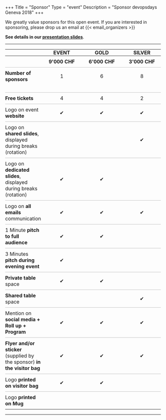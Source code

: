 +++
Title = "Sponsor"
Type = "event"
Description = "Sponsor devopsdays Geneva 2018"
+++

<style>
  thead th {
    padding: 0 2.5rem;
  }

  tbody tr:nth-child(2) td {
    padding-bottom: 2rem;
  }

  tbody tr:not(:first-child) {
    border-top: 1px solid #BDBDBD;
  }
  tbody td {
    padding: 0.5rem 0;
  }
</style>

We greatly value sponsors for this open event. If you are interested in sponsoring, please drop us an email at {{< email_organizers >}}

**See details in our [presentation slides](https://drive.google.com/file/d/1cCjPfcQCoXPZQu8m43YhwDp1KX3N-9Ui/view?usp=sharing)**.

<hr>

|                                                                           |     EVENT     |     GOLD      |    SILVER     |    BRONZE     |     MUG     |
| ------------------------------------------------------------------------- | :-----------: | :-----------: | :-----------: | :-----------: | :---------: |
|                                                                           | **9'000 CHF** | **6'000 CHF** | **3'000 CHF** | **1'500 CHF** | **500 CHF** |
| **Number of sponsors**                                                    |       1       |       6       |       8       |      12       |      8      |
| **Free tickets**                                                          |       4       |       4       |       2       |       1       |      0      |
| Logo on event **website**                                                 |       ✔       |       ✔       |       ✔       |       ✔       |             |
| Logo on **shared slides**, displayed during breaks (rotation)             |               |               |       ✔       |       ✔       |             |
| Logo on **dedicated slides**, displayed during breaks (rotation)          |       ✔       |       ✔       |               |               |             |
| Logo on **all emails** communication                                      |       ✔       |       ✔       |       ✔       |               |             |
| 1 Minute **pitch to full audience**                                       |       ✔       |       ✔       |               |               |             |
| 3 Minutes **pitch during evening event**                                  |       ✔       |               |               |               |             |
| **Private table** space                                                   |       ✔       |       ✔       |               |               |             |
| **Shared table** space                                                    |               |               |       ✔       |               |             |
| Mention on **social media + Roll up + Program**                           |       ✔       |       ✔       |       ✔       |               |             |
| **Flyer and/or sticker** (supplied by the sponsor) **in the visitor bag** |       ✔       |       ✔       |       ✔       |       ✔       |             |
| Logo **printed on visitor bag**                                           |       ✔       |       ✔       |               |               |             |
| Logo **printed on Mug**                                                   |               |               |               |               |      ✔      |

<!--
<hr/>

<div style="width:590px">
<table border=1 cellspacing=1>
  <tr>
    <th><i>packages</i></th>
    <th><center><b><u>Bronze<br />1000 usd</u></center></b></th>
    <th><center><b><u>Silver<br />3000 usd</u></center></b></th>
    <th><center><b><u>Gold<br />5000 usd</u></center></b></th>
    <th></th>
  </tr>
<tr><td>2 included tickets</td><td bgcolor="gold">&nbsp;</td><td bgcolor="gold">&nbsp;</td><td bgcolor="gold">&nbsp;</td></tr>
<tr><td>logo on event website</td><td bgcolor="gold">&nbsp;</td><td bgcolor="gold">&nbsp;</td><td bgcolor="gold">&nbsp;</td></tr>
<tr><td>logo on shared slide, rotating during breaks</td><td bgcolor="gold">&nbsp;</td><td bgcolor="gold">&nbsp;</td><td bgcolor="gold">&nbsp;</td></tr>
<tr><td>logo on all email communication</td><td>&nbsp;</td><td bgcolor="gold">&nbsp;</td><td bgcolor="gold">&nbsp;</td></tr>
<tr><td>logo on its own slide, rotating during breaks</td><td>&nbsp;</td><td bgcolor="gold">&nbsp;</td><td bgcolor="gold">&nbsp;</td></tr>
<tr><td>1 minute pitch to full audience (including streaming audience)</td><td>&nbsp;</td><td>&nbsp;</td><td bgcolor="gold">&nbsp;</td></tr></tr>
<tr><td>2 additional tickets (4 in total)</td><td>&nbsp;</td><td bgcolor="gold">&nbsp;</td><td>&nbsp;</td></tr>
<tr><td>4 additional tickets (6 in total)</td><td>&nbsp;</td><td>&nbsp;</td><td bgcolor="gold">&nbsp;</td></tr>
<tr><td>shared table for swag</td><td>&nbsp;</td><td bgcolor="gold">&nbsp;</td><td>&nbsp;</td></tr>
<tr><td>booth/table space</td><td>&nbsp;</td><td>&nbsp;</td><td bgcolor="gold">&nbsp;</td></tr>
</table>
<hr/>
There are also opportunities for exclusive special sponsorships. We'll have sponsors for various events with special privileges for the sponsors of these events. If you are interested in special sponsorships or have a creative idea about how you can support the event, send us an email.
<br/>
<br/>

<br>
<br>
<table border=1 cellspacing=1>
  <tr>
    <th><i>Sponsor FAQ</i></th>
    <th><center><b>Answers to questions frequently asked by sponsors&nbsp;&nbsp;&nbsp;&nbsp;&nbsp;&nbsp;&nbsp;&nbsp;&nbsp;&nbsp;&nbsp;&nbsp;&nbsp;&nbsp;&nbsp;&nbsp;&nbsp;&nbsp;&nbsp;&nbsp;&nbsp;&nbsp;&nbsp;&nbsp;&nbsp;&nbsp;&nbsp;&nbsp;&nbsp;&nbsp;&nbsp;&nbsp;&nbsp;&nbsp;&nbsp;&nbsp;&nbsp;&nbsp;&nbsp;&nbsp;&nbsp;&nbsp;&nbsp;&nbsp;&nbsp;&nbsp;&nbsp;&nbsp;&nbsp;</center></b></th>
    <th></th>
  </tr>
<tr><td>What dates/times can we set up and tear down?</td><td></td></tr>
<tr><td>How do we ship to the venue?</td><td></td></tr>
<tr><td>How do we ship from the venue?</td><td></td></tr>
<tr><td>Whom should we send?</td><td></td></tr>
<tr><td>What should we expect regarding electricity? (how much, any fees, etc)</td><td></td></tr>
<tr><td>What should we expect regarding WiFi? (how much, any fees, etc)</td><td></td></tr>
<tr><td>How do we order additional A/V equipment?</td><td></td></tr>
<tr><td>Additional important details</td><td></td></tr>
</table>
</div>

-->
<hr/>
